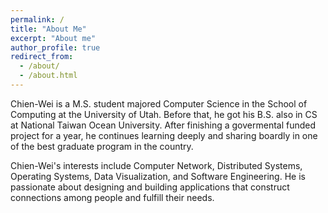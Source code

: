 ```yaml
---
permalink: /
title: "About Me"
excerpt: "About me"
author_profile: true
redirect_from: 
  - /about/
  - /about.html
---
```


Chien-Wei is a M.S. student majored Computer Science in the School of Computing at the University of Utah. Before that, he got his B.S. also in CS at National Taiwan Ocean University. After finishing a govermental funded project for a year, he continues learning deeply and sharing boardly in one of the best graduate program in the country.

Chien-Wei's interests include Computer Network, Distributed Systems, Operating Systems, Data Visualization, and Software Engineering. He is passionate about designing and building applications that construct connections among people and fulfill their needs.

